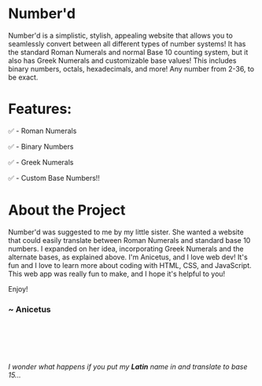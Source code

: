 # Number'd

Number'd is a simplistic, stylish, appealing website that allows you to seamlessly convert between all different types of number systems!
It has the standard Roman Numerals and normal Base 10 counting system, but it also has Greek Numerals and customizable base values!
This includes binary numbers, octals, hexadecimals, and more! Any number from 2-36, to be exact.

# Features:

✅ - Roman Numerals

✅ - Binary Numbers

✅ - Greek Numerals

✅ - Custom Base Numbers!!

# About the Project

Number'd was suggested to me by my little sister. She wanted a website that could easily translate between Roman Numerals and standard base 10 numbers. I expanded on her idea, incorporating Greek Numerals and the alternate bases, as explained above.
I'm Anicetus, and I love web dev! It's fun and I love to learn more about coding with HTML, CSS, and JavaScript. This web app was really fun to make, and I hope it's helpful to you!

Enjoy!

### ~ Anicetus

<br>
<br>
<br>
<br>


*I wonder what happens if you put my **Latin** name in and translate to base 15...*